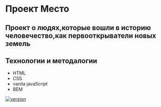 # Проект Место

## Проект о людях,которые вошли в историю человечество,как первооткрыватели новых земель

## Технологии и методалогии
 - HTML
-  CSS
-  vanila javaScript
-  BEM


[![version](https://img.shields.io/badge/version-1.0.0-yellow.svg)](https://semver.org)
